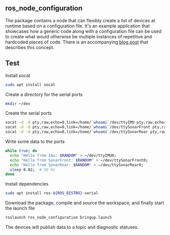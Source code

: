 
ros_node_configuration
---

The package contains a node that can flexibly create a list of devices at runtime based on a configuration file. It's an example application that showcases how a generic code along with a configuration file can be used to create what would otherwise be multiple instances of repetitive and hardcoded pieces of code. There is an accompanying [blog post](http://nlamprian.me/blog/software/ros/2019/04/14/ros-node-configuration/) that describes this concept.

Test
---

Install socat

```bash
sudo apt install socat
```

Create a directory for the serial ports

```bash
mkdir ~/dev
```

Create the serial ports

```bash
socat -d -d pty,raw,echo=0,link=/home/`whoami`/dev/ttyIMU pty,raw,echo=0,link=/home/`whoami`/dev/ttyIMU0 &
socat -d -d pty,raw,echo=0,link=/home/`whoami`/dev/ttySonarFront pty,raw,echo=0,link=/home/`whoami`/dev/ttySonarFront0 &
socat -d -d pty,raw,echo=0,link=/home/`whoami`/dev/ttySonarRear pty,raw,echo=0,link=/home/`whoami`/dev/ttySonarRear0 &
```

Write some data to the ports

```bash
while true; do
  echo "Hello from Imu: $RANDOM" > ~/dev/ttyIMU0;
  echo "Hello from SonarFront: $RANDOM" > ~/dev/ttySonarFront0;
  echo "Hello from SonarRear: $RANDOM" > ~/dev/ttySonarRear0;
  sleep 0.02;  # 50 Hz
done
```

Install dependencies

```bash
sudo apt install ros-${ROS_DISTRO}-serial
```

Download the package, compile and source the workspace, and finally start the launch file

```bash
roslaunch ros_node_configuration bringup.launch
```

The devices will publish data to a topic and diagnostic statuses.
